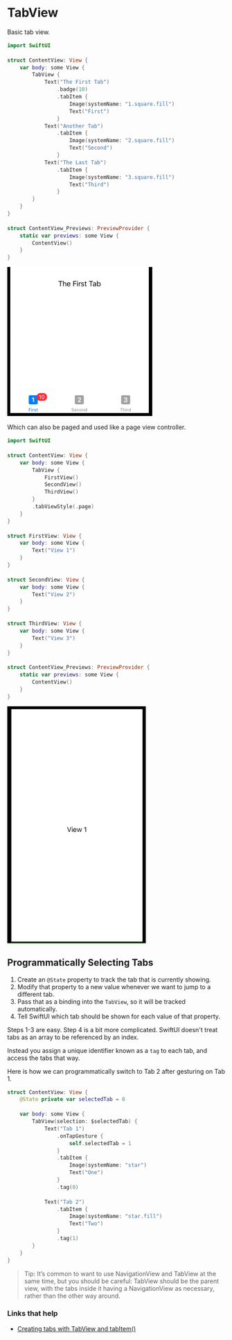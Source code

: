 # TabView

Basic tab view.

```swift
import SwiftUI

struct ContentView: View {
    var body: some View {
        TabView {
            Text("The First Tab")
                .badge(10)
                .tabItem {
                    Image(systemName: "1.square.fill")
                    Text("First")
                }
            Text("Another Tab")
                .tabItem {
                    Image(systemName: "2.square.fill")
                    Text("Second")
                }
            Text("The Last Tab")
                .tabItem {
                    Image(systemName: "3.square.fill")
                    Text("Third")
                }
        }
    }
}

struct ContentView_Previews: PreviewProvider {
    static var previews: some View {
        ContentView()
    }
}
```

![](images/2.png)

Which can also be paged and used like a page view controller.

```swift
import SwiftUI

struct ContentView: View {
    var body: some View {
        TabView {
            FirstView()
            SecondView()
            ThirdView()
        }
        .tabViewStyle(.page)
    }
}

struct FirstView: View {
    var body: some View {
        Text("View 1")
    }
}

struct SecondView: View {
    var body: some View {
        Text("View 2")
    }
}

struct ThirdView: View {
    var body: some View {
        Text("View 3")
    }
}

struct ContentView_Previews: PreviewProvider {
    static var previews: some View {
        ContentView()
    }
}
```

![](images/3.gif)

## Programmatically Selecting Tabs

1. Create an `@State` property to track the tab that is currently showing.
2. Modify that property to a new value whenever we want to jump to a different tab.
3. Pass that as a binding into the `TabView`, so it will be tracked automatically.
4. Tell SwiftUI which tab should be shown for each value of that property.

Steps 1-3 are easy. Step 4 is a bit more complicated. SwiftUI doesn't treat tabs as an array to be referenced by an index.

Instead you assign a unique identifier known as a `tag` to each tab, and access the tabs that way.

Here is how we can programmatically switch to Tab 2 after gesturing on Tab 1.

```swift
struct ContentView: View {
    @State private var selectedTab = 0

    var body: some View {
        TabView(selection: $selectedTab) {
            Text("Tab 1")
                .onTapGesture {
                    self.selectedTab = 1
                }
                .tabItem {
                    Image(systemName: "star")
                    Text("One")
                }
                .tag(0)

            Text("Tab 2")
                .tabItem {
                    Image(systemName: "star.fill")
                    Text("Two")
                }
                .tag(1)
        }
    }
}
```

> Tip: It’s common to want to use NavigationView and TabView at the same time, but you should be careful: TabView should be the parent view, with the tabs inside it having a NavigationView as necessary, rather than the other way around.

### Links that help

- [Creating tabs with TabView and tabItem()](https://www.hackingwithswift.com/books/ios-swiftui/creating-tabs-with-tabview-and-tabitem)
